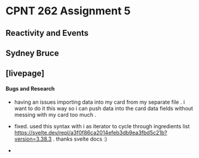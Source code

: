 # CPNT 262 Assignment 5
## Reactivity and Events
## Sydney Bruce
## [livepage]

#### Bugs and Research 

- having an issues importing data into my card from my separate file . i want to do it this way so i can push data into the card data fields without messing with my card too much . 

- fixed. used this syntax with i as iterator to cycle through ingredients list  https://svelte.dev/repl/a3f0f86ca2014efeb3db9ea3fbd5c21b?version=3.38.3 . thanks svelte docs :) 

- 
